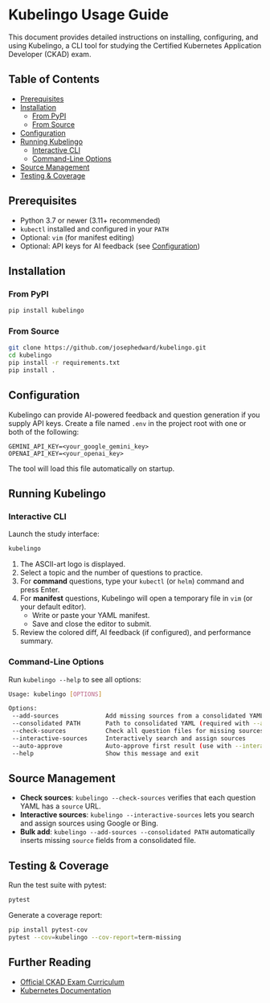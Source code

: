  # Kubelingo Usage Guide

 This document provides detailed instructions on installing, configuring, and using Kubelingo, a CLI tool for studying the Certified Kubernetes Application Developer (CKAD) exam.

 ## Table of Contents
 - [Prerequisites](#prerequisites)
 - [Installation](#installation)
   - [From PyPI](#from-pypi)
   - [From Source](#from-source)
 - [Configuration](#configuration)
 - [Running Kubelingo](#running-kubelingo)
   - [Interactive CLI](#interactive-cli)
   - [Command-Line Options](#command-line-options)
 - [Source Management](#source-management)
 - [Testing & Coverage](#testing--coverage)

 ## Prerequisites
 - Python 3.7 or newer (3.11+ recommended)
 - `kubectl` installed and configured in your `PATH`
 - Optional: `vim` (for manifest editing)
 - Optional: API keys for AI feedback (see [Configuration](#configuration))

 ## Installation

 ### From PyPI
 ```bash
 pip install kubelingo
 ```

 ### From Source
 ```bash
 git clone https://github.com/josephedward/kubelingo.git
 cd kubelingo
 pip install -r requirements.txt
 pip install .
 ```

 ## Configuration

 Kubelingo can provide AI-powered feedback and question generation if you supply API keys.
 Create a file named `.env` in the project root with one or both of the following:
 ```dotenv
 GEMINI_API_KEY=<your_google_gemini_key>
 OPENAI_API_KEY=<your_openai_key>
 ```
 The tool will load this file automatically on startup.

 ## Running Kubelingo

 ### Interactive CLI
 Launch the study interface:
 ```bash
 kubelingo
 ```
 1. The ASCII-art logo is displayed.
 2. Select a topic and the number of questions to practice.
 3. For **command** questions, type your `kubectl` (or `helm`) command and press Enter.
 4. For **manifest** questions, Kubelingo will open a temporary file in `vim` (or your default editor).
    - Write or paste your YAML manifest.
    - Save and close the editor to submit.
 5. Review the colored diff, AI feedback (if configured), and performance summary.

 ### Command-Line Options
 Run `kubelingo --help` to see all options:
 ```bash
 Usage: kubelingo [OPTIONS]

Options:
  --add-sources             Add missing sources from a consolidated YAML file
  --consolidated PATH       Path to consolidated YAML (required with --add-sources)
  --check-sources           Check all question files for missing sources
  --interactive-sources     Interactively search and assign sources
  --auto-approve            Auto-approve first result (use with --interactive-sources)
  --help                    Show this message and exit
 ```

 ## Source Management

 - **Check sources**: `kubelingo --check-sources` verifies that each question YAML has a `source` URL.
 - **Interactive sources**: `kubelingo --interactive-sources` lets you search and assign sources using Google or Bing.
 - **Bulk add**: `kubelingo --add-sources --consolidated PATH` automatically inserts missing `source` fields from a consolidated file.

 ## Testing & Coverage

 Run the test suite with pytest:
 ```bash
 pytest
 ```

 Generate a coverage report:
 ```bash
 pip install pytest-cov
 pytest --cov=kubelingo --cov-report=term-missing
 ```

 ## Further Reading
 - [Official CKAD Exam Curriculum](https://github.com/cncf/curriculum/blob/master/exams/ckad/)
 - [Kubernetes Documentation](https://kubernetes.io/docs/)